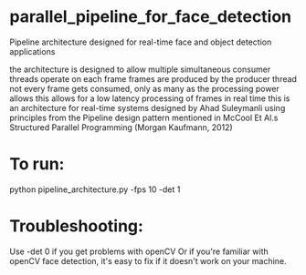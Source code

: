 # parallel_pipeline_for_face_detection
Pipeline architecture designed for real-time face and object detection applications

the architecture is designed to allow multiple simultaneous consumer threads operate on each frame
frames are produced by the producer thread
not every frame gets consumed, only as many as the processing power allows
this allows for a low latency processing of frames in real time
this is an architecture for real-time systems
designed by Ahad Suleymanli using principles from the
Pipeline design pattern mentioned in McCool Et Al.s Structured Parallel Programming (Morgan Kaufmann, 2012)

# To run:
python pipeline_architecture.py -fps 10 -det 1

# Troubleshooting:
Use -det 0 if you get problems with openCV
Or if you're familiar with openCV face detection, it's easy to fix if it doesn't work on your machine.
